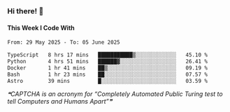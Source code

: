 ### Hi there! 👋

#### This Week I Code With
<!--START_SECTION:waka-->

```txt
From: 29 May 2025 - To: 05 June 2025

TypeScript   8 hrs 17 mins   ███████████▒░░░░░░░░░░░░░   45.10 %
Python       4 hrs 51 mins   ██████▓░░░░░░░░░░░░░░░░░░   26.41 %
Docker       1 hr 41 mins    ██▒░░░░░░░░░░░░░░░░░░░░░░   09.19 %
Bash         1 hr 23 mins    ██░░░░░░░░░░░░░░░░░░░░░░░   07.57 %
Astro        39 mins         █░░░░░░░░░░░░░░░░░░░░░░░░   03.59 %
```

<!--END_SECTION:waka-->

<!--STARTS_HERE_QUOTE_README-->
<i>❝CAPTCHA is an acronym for “Completely Automated Public Turing test to tell Computers and Humans Apart”❞</i>
<!--ENDS_HERE_QUOTE_README-->
